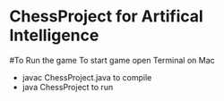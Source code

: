 # ChessProject for Artifical Intelligence 

#To Run the game 
To start game open Terminal on Mac 
- javac ChessProject.java to compile 
- java ChessProject to run 



